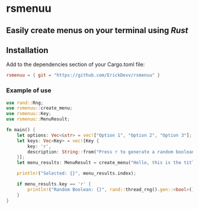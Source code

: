 # rsmenuu

## **Easily create menus** on your terminal using ***Rust***

## **Installation**

Add to the dependencies section of your Cargo.toml file:

```toml
rsmenuu = { git = "https://github.com/ErickDevv/rsmenuu" }
```

### **Example of use**

```rust
use rand::Rng;
use rsmenuu::create_menu;
use rsmenuu::Key;
use rsmenuu::MenuResult;

fn main() {
    let options: Vec<&str> = vec!["Option 1", "Option 2", "Option 3"];
    let keys: Vec<Key> = vec![Key {
        key: 'r',
        description: String::from("Press r to generate a random boolean"),
    }];
    let menu_results: MenuResult = create_menu("Hello, this is the title!", options, keys, true);

    println!("Selected: {}", menu_results.index);

    if menu_results.key == 'r' {
        println!("Random Boolean: {}", rand::thread_rng().gen::<bool>());
    }
}
```
